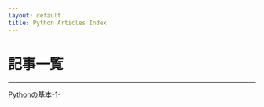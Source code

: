 ```yaml
---
layout: default
title: Python Articles Index
---
```


# 記事一覧

---

[Pythonの基本-1-](https://haruto-ooki.github.io/coding-languages/Python/articles/python-basics-1-.html)
